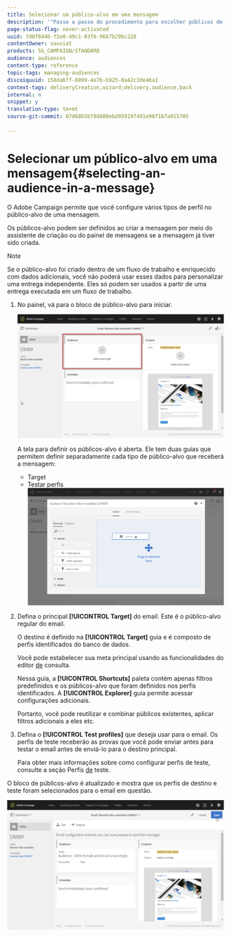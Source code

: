 ```yaml
---
title: Selecionar um público-alvo em uma mensagem
description: '"Passo a passo do procedimento para escolher públicos de um email: população-alvo principal e perfis de teste."'
page-status-flag: never-activated
uuid: 7d8f8446-f2e0-49c1-83f6-9667b29bc228
contentOwner: sauviat
products: SG_CAMPAIGN/STANDARD
audience: audiences
content-type: reference
topic-tags: managing-audiences
discoiquuid: 158da6ff-8899-4e7b-b925-8a42c3de46a1
context-tags: deliveryCreation,wizard;delivery,audience,back
internal: n
snippet: y
translation-type: tm+mt
source-git-commit: 07d68b5bf8d800ebd95919f491e98f1b7a015705

---
```



# Selecionar um público-alvo em uma mensagem{#selecting-an-audience-in-a-message}

O Adobe Campaign permite que você configure vários tipos de perfil no público-alvo de uma mensagem.

Os públicos-alvo podem ser definidos ao criar a mensagem por meio do assistente de criação ou do painel de mensagens se a mensagem já tiver sido criada.

>[!NOTE]
>
>Se o público-alvo foi criado dentro de um fluxo de trabalho e enriquecido com dados adicionais, você não poderá usar esses dados para personalizar uma entrega independente. Eles só podem ser usados a partir de uma entrega executada em um fluxo de trabalho.

1. No painel, vá para o bloco de público-alvo para iniciar.

   ![](assets/delivery_audience_definition_1.png)

   A tela para definir os públicos-alvo é aberta. Ele tem duas guias que permitem definir separadamente cada tipo de público-alvo que receberá a mensagem:

   * Target
   * Testar perfis
   ![](assets/delivery_audience_definition_2.png)

1. Defina o principal **[!UICONTROL Target]** do email. Este é o público-alvo regular do email.

   O destino é definido na **[!UICONTROL Target]** guia e é composto de perfis identificados do banco de dados.

   Você pode estabelecer sua meta principal usando as funcionalidades do editor [de](../../automating/using/editing-queries.md#creating-queries) consulta.

   Nessa guia, a **[!UICONTROL Shortcuts]** paleta contém apenas filtros predefinidos e os públicos-alvo que foram definidos nos perfis identificados. A **[!UICONTROL Explorer]** guia permite acessar configurações adicionais.

   Portanto, você pode reutilizar e combinar públicos existentes, aplicar filtros adicionais a eles etc.

1. Defina o **[!UICONTROL Test profiles]** que deseja usar para o email. Os perfis de teste receberão as provas que você pode enviar antes para testar o email antes de enviá-lo para o destino principal.

   Para obter mais informações sobre como configurar perfis de teste, consulte a seção Perfis [de](../../audiences/using/managing-test-profiles.md) teste.

O bloco de públicos-alvo é atualizado e mostra que os perfis de destino e teste foram selecionados para o email em questão.

![](assets/delivery_audience_definition_3.png)


